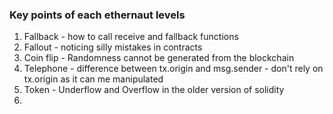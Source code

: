 ### Key points of each ethernaut levels
1. Fallback - how to call receive and fallback functions 
2. Fallout - noticing silly mistakes in contracts
3. Coin flip - Randomness cannot be generated from the blockchain
4. Telephone - difference between tx.origin and msg.sender - don't rely on tx.origin as it can me manipulated
5. Token - Underflow and Overflow in the older version of solidity
6. 